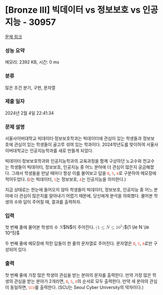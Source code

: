 # [Bronze III] 빅데이터 vs 정보보호 vs 인공지능 - 30957 

[문제 링크](https://www.acmicpc.net/problem/30957) 

### 성능 요약

메모리: 2392 KB, 시간: 0 ms

### 분류

많은 조건 분기, 구현, 문자열

### 제출 일자

2024년 2월 4일 22:41:34

### 문제 설명

<p>서울사이버대학교 빅데이터·정보보호학과는 빅데이터에 관심이 있는 학생들과 정보보호에 관심이 있는 학생들이 골고루 섞여 있는 학과이다. 2024학년도를 맞이하여 서울사이버대학교는 인공지능학과를 새로 만들게 되었다.</p>

<p>빅데이터·정보보호학과와 인공지능학과의 교육과정을 함께 구상하던 노교수와 천교수는 학생들이 빅데이터, 정보보호, 인공지능 중 어느 분야에 더 관심이 많은지 궁금해졌다. 그래서 학생들을 만날 때마다 항상 이를 물어보고 답을 <span style="color:#e74c3c;"><code>B</code></span>, <span style="color:#e74c3c;"><code>S</code></span>, <span style="color:#e74c3c;"><code>A</code></span>로 구분하여 메모장에 적어두었다. (<span style="color:#e74c3c;"><code>B</code></span>는 빅데이터, <span style="color:#e74c3c;"><code>S</code></span>는 정보보호, <span style="color:#e74c3c;"><code>A</code></span>는 인공지능을 의미한다.)</p>

<p>지금 상태로는 한눈에 들어오지 않아 학생들이 빅데이터, 정보보호, 인공지능 중 어느 분야에 더 관심이 많은지를 알아내기 어렵기 때문에, 당신에게 분석을 의뢰했다. 물어본 학생의 수와 답이 주어질 때, 결과를 출력하자.</p>

### 입력 

 <p>첫 번째 줄에 물어본 학생의 수 <mjx-container class="MathJax" jax="CHTML" style="font-size: 109%; position: relative;"><mjx-math class="MJX-TEX" aria-hidden="true"><mjx-mi class="mjx-i"><mjx-c class="mjx-c1D441 TEX-I"></mjx-c></mjx-mi></mjx-math><mjx-assistive-mml unselectable="on" display="inline"><math xmlns="http://www.w3.org/1998/Math/MathML"><mi>N</mi></math></mjx-assistive-mml><span aria-hidden="true" class="no-mathjax mjx-copytext">$N$</span></mjx-container>이 주어진다. <mjx-container class="MathJax" jax="CHTML" style="font-size: 109%; position: relative;"><mjx-math class="MJX-TEX" aria-hidden="true"><mjx-mo class="mjx-n"><mjx-c class="mjx-c28"></mjx-c></mjx-mo><mjx-mn class="mjx-n"><mjx-c class="mjx-c31"></mjx-c></mjx-mn><mjx-mo class="mjx-n" space="4"><mjx-c class="mjx-c2264"></mjx-c></mjx-mo><mjx-mi class="mjx-i" space="4"><mjx-c class="mjx-c1D441 TEX-I"></mjx-c></mjx-mi><mjx-mo class="mjx-n" space="4"><mjx-c class="mjx-c2264"></mjx-c></mjx-mo><mjx-msup space="4"><mjx-mn class="mjx-n"><mjx-c class="mjx-c31"></mjx-c><mjx-c class="mjx-c30"></mjx-c></mjx-mn><mjx-script style="vertical-align: 0.393em;"><mjx-mn class="mjx-n" size="s"><mjx-c class="mjx-c35"></mjx-c></mjx-mn></mjx-script></mjx-msup><mjx-mo class="mjx-n"><mjx-c class="mjx-c29"></mjx-c></mjx-mo></mjx-math><mjx-assistive-mml unselectable="on" display="inline"><math xmlns="http://www.w3.org/1998/Math/MathML"><mo stretchy="false">(</mo><mn>1</mn><mo>≤</mo><mi>N</mi><mo>≤</mo><msup><mn>10</mn><mn>5</mn></msup><mo stretchy="false">)</mo></math></mjx-assistive-mml><span aria-hidden="true" class="no-mathjax mjx-copytext">$(1 \le N \le 10^5)$</span> </mjx-container></p>

<p>두 번째 줄에 메모장에 적힌 답들이 한 줄의 문자열로 주어진다. 문자열은 <span style="color:#e74c3c;"><code>B</code></span>, <span style="color:#e74c3c;"><code>S</code></span>, <span style="color:#e74c3c;"><code>A</code></span>로만 구성되어 있다.</p>

### 출력 

 <p>첫 번째 줄에 가장 많은 학생의 관심을 받는 분야의 문자를 출력한다. 만약 가장 많은 학생의 관심을 받는 분야가 2개라면, <span style="color:#e74c3c;"><code>B</code></span>, <span style="color:#e74c3c;"><code>S</code></span>, <span style="color:#e74c3c;"><code>A</code></span>의 순서로 모두 출력한다. 만약 세 분야의 관심이 동일하면, <span style="color:#e74c3c;"><code>SCU</code></span>를 출력한다. (SCU는 Seoul Cyber University의 약자이다.)</p>


